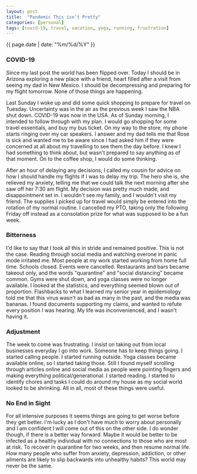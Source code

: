 ```yaml
---
layout: post
title:  "Pandemic This isn’t Pretty"
categories: [personal]
tags: [covid-19, travel, vacation, yoga, running, frustration]
---
```

{{ page.date | date: "%m/%d/%Y" }}
 
### COVID-19
 
Since my last post the world has been flipped over.  Today I should be in Arizona exploring a new place with a friend, heart filled after a visit from seeing my dad in New Mexico.  I should be decompressing and preparing for my flight tomorrow.  None of those things are happening.
 
Last Sunday I woke up and did some quick shopping to prepare for travel on Tuesday.  Uncertainty was in the air as the previous week I saw the NBA shut down.  COVID-19 was now in the USA.  As of Sunday morning, I intended to follow through with my plan.  I would go shopping for some travel essentials, and buy my bus ticket.  On my way to the store, my phone starts ringing over my car speakers.  I answer and my dad tells me that Rose is sick and wanted me to be aware since I had asked him if they were concerned at all about my travelling to see them the day before.  I knew I had something to think about, but wasn't prepared to say anything as of that moment.  On to the coffee shop, I would do some thinking.
 
After an hour of delaying any decisions, I called my cousin for advice on how I should handle my flights if I was to delay my trip.  The hero she is, she relieved my anxiety, telling me that we could talk the next morning after she saw off her 7:30 am flight.  My decision was pretty much made, and disappointment set in.  I wouldn't see my family, and I wouldn't visit my friend.  The supplies I picked up for travel would simply be entered into the rotation of my normal routine.  I cancelled my PTO, taking only the following Friday off instead as a consolation prize for what was supposed to be a fun week.
 
### Bitterness
 
I'd like to say that I took all this in stride and remained positive.  This is not the case.  Reading through social media and watching everone in panic mode irritated me.  Most people at my work started working from home full time.  Schools closed.  Events were cancelled.  Restaurants and bars became takeout only, and the words "quarantine" and "social distancing" became common.  Gyms were shut down, and yoga classes were no longer available.  I looked at the statistics, and everything seemed blown out of proportion.  Flashbacks to what I learned my senior year in epidemiology told me that this virus wasn't as bad as many in the past, and the media was bananas.  I found documents supporting my claims, and wanted to refute every position I was hearing.  My life was inconvenienced, and I wasn't having it.
 
### Adjustment
 
The week to come was frustrating.  I insist on taking out from local businesses everyday I go into work.  Someone has to keep things going.  I started calling people.  I started running outside.  Yoga classes became available online, so I started taking those.  Still I found myself scrolling through articles online and social media as people were pointing fingers and making everything political/generational.  I started reading.  I started to identify chores and tasks I could do around my house as my social world looked to be shrinking.  All in all, most of these things were useful.
 
### No End in Sight
 
For all intensive purposes it seems things are going to get worse before they get better.  I'm lucky as I don't have much to worry about personally and I am confident I will come out of this on the other side.  I do wonder though, if there is a better way forward.  Maybe it would be better to be infected as a healthy individual with no connections to those who are most at risk.  To recover in quarantine for two weeks, and then resume normal life.  How many people who suffer from anxiety, depression, addiction, or other ailments are likely to slip backwards into unhealthy habits?  This world may never be the same.
 
